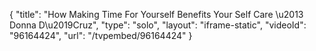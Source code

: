 {
    "title": "How Making Time For Yourself Benefits Your Self Care \u2013 Donna D\u2019Cruz",
    "type": "solo",
    "layout": "iframe-static",
    "videoId": "96164424",
    "url": "\/tvpembed\/96164424"
}